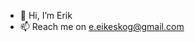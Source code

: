 - 👋 Hi, I’m Erik
- 📫 Reach me on e.eikeskog@gmail.com

<!---
Eikeskog/Eikeskog is a ✨ special ✨ repository because its `README.md` (this file) appears on your GitHub profile.
You can click the Preview link to take a look at your changes.
--->

<!---
- 🌱 I’m currently learning ..
- 💞️ I’m looking to collaborate on ... 
--->
